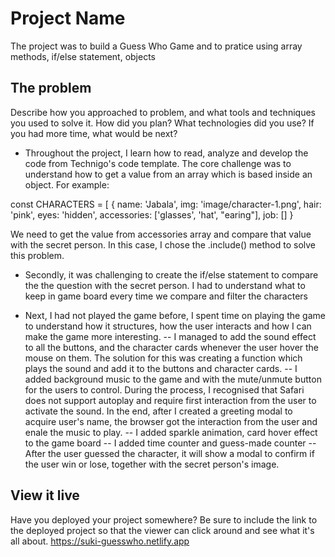 # Project Name

The project was to build a Guess Who Game and to pratice using array methods, if/else statement, objects


## The problem

Describe how you approached to problem, and what tools and techniques you used to solve it. How did you plan? What technologies did you use? If you had more time, what would be next?

 - Throughout the project, I learn how to read, analyze and develop the code from Technigo's code template. The core challenge was to understand how to get a value from an array which is based inside an object. For example:
 
 const CHARACTERS = [
  {
    name: 'Jabala',
    img: 'image/character-1.png',
    hair: 'pink',
    eyes: 'hidden',
    accessories: ['glasses', 'hat', "earing"],
    job: []
  }
 
 We need to get the value from accessories array and compare that value with the secret person. In this case, I chose the .include() method to solve this problem.

- Secondly, it was challenging to create the if/else statement to compare the the question with the secret person. I had to understand what to keep in game board every time we compare and filter the characters
 
- Next, I had not played the game before, I spent time on playing the game to understand how it structures, how the user interacts and how I can make the game more interesting.
   -- I managed to add the sound effect to all the buttons, and the character cards whenever the user hover the mouse on them. The solution for this was creating a      function which plays the sound and add it to the buttons and character cards.
   -- I added background music to the game and with the mute/unmute button for the users to control. During the process, I recognised that Safari does not support autoplay and require first interaction from the user to activate the sound. In the end, after I created a greeting modal to acquire user's name, the browser got the interaction from the user and enale the music to play. 
   -- I added sparkle animation, card hover effect to the game board
   -- I added time counter and guess-made counter 
   -- After the user guessed the character, it will show a modal to confirm if the user win or lose, together with the secret person's image.
## View it live

Have you deployed your project somewhere? Be sure to include the link to the deployed project so that the viewer can click around and see what it's all about.
https://suki-guesswho.netlify.app
